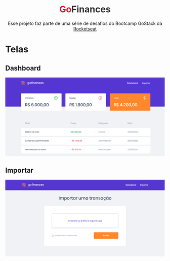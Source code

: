 
<div align="center">
    <h1 style="color: #333">
    <span style="color:#DE1738;">Go</span>Finances
    </h1>
    <p>
    Esse projeto faz parte de uma série de desafios do Bootcamp GoStack da <a href="https://skylab.rocketseat.com.br">Rocketseat </a>
    </p>
  </div>


# Telas

## Dashboard
![Dashboard](./photos/img1.PNG)

## Importar
![Importar](./photos/img2.PNG)
